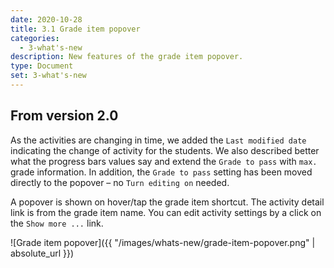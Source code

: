 ```yaml
---
date: 2020-10-28
title: 3.1 Grade item popover
categories:
  - 3-what's-new
description: New features of the grade item popover.
type: Document
set: 3-what's-new
---
```


## From version 2.0

As the activities are changing in time, we added the `Last modified date` indicating the change of activity for the students. We
also described better what the progress bars values say and extend the `Grade to pass` with `max.` grade information. In addition,
the `Grade to pass` setting has been moved directly to the popover – no `Turn editing on` needed.

A popover is shown on hover/tap the grade item shortcut. The activity detail link is from the grade item name. You can edit
activity settings by a click on the `Show more ...` link.

![Grade item popover]({{ "/images/whats-new/grade-item-popover.png" | absolute_url }})
